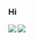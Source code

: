 ### Hi

<img align="left" src="https://img.shields.io/static/v1?label=cocoui&message=100%&color=FF0000">
<img align="left" src="https://img.shields.io/static/v1?label=cococanvas&message=1%&color=FF0000">

